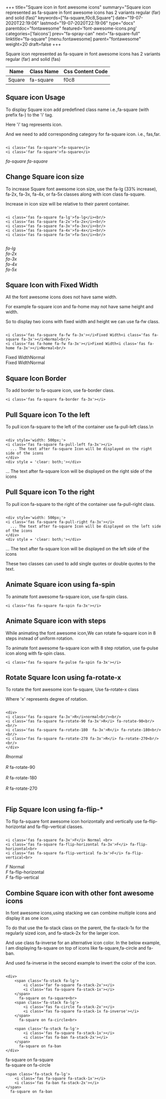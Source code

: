 +++
title="Square icon in font awesome icons"
summary="Square icon represented as fa-square in font awesome icons has 2 variants regular (far) and solid (fas)"
keywords=["fa-square,f0c8,Square"]
date="19-07-2020T22:19:06"
lastmod="19-07-2020T22:19:06"
type="docs"
parentdoc="fontawesome"
featured='font-awesome-icons.png'
categories=['faicons']
prev="fa-spray-can"
next="fa-square-full"
linktitle="fa-square"
[menu.fontawesome]
parent="fontawesome"
weight=20
draft=false
+++


Square icon represented as fa-square in font awesome icons has 2 variants regular (far) and solid (fas)

<div class='table-responsive'><table class='table'><thead><tr><th>Name</th><th>Class Name</th><th>Css Content Code</th></tr></thead><tbody><tr><td>Square</td><td>fa-square</td><td>f0c8</td></tr></tbody></table></div>



## Square icon Usage

To display Square icon add predefined class name i.e.,fa-square (with prefix fa-) to the 'i' tag.

Here 'i' tag represents icon.

And we need to add corresponding category for fa-square icon. i.e., fas,far.


```

<i class='fas fa-square'>fa-square</i>
<i class='far fa-square'>fa-square</i>
```

<i class='fas fa-square'>fa-square</i>
<i class='far fa-square'>fa-square</i>




## Change Square icon size
To increase Square font awesome icon size, use the fa-lg (33% increase), fa-2x, fa-3x, fa-4x, or fa-5x classes along with icon class fa-square.

Increase in icon size will be relative to their parent container. 

```

<i class='fas fa-square fa-lg'>fa-lg</i><br/>
<i class='fas fa-square fa-2x'>fa-2x</i><br/>
<i class='fas fa-square fa-3x'>fa-3x</i><br/>
<i class='fas fa-square fa-4x'>fa-4x</i><br/>
<i class='fas fa-square fa-5x'>fa-5x</i><br/>
            
```

<i class='fas fa-square fa-lg'>fa-lg</i><br/>
<i class='fas fa-square fa-2x'>fa-2x</i><br/>
<i class='fas fa-square fa-3x'>fa-3x</i><br/>
<i class='fas fa-square fa-4x'>fa-4x</i><br/>
<i class='fas fa-square fa-5x'>fa-5x</i><br/>
            



## Square Icon with Fixed Width 

All the font awesome icons does not have same width.

For example fa-square icon and fa-home may not have same height and width.

So to display two icons with fixed width and height we can use fa-fw class.


```

<i class='fas fa-square fa-fw fa-3x'></i>Fixed Width<i class='fas fa-square fa-3x'></i>Normal<br/>
<i class='fas fa-home fa-fw fa-3x'></i>Fixed Width<i class='fas fa-home fa-3x'></i>Normal<br/>
```

<i class='fas fa-square fa-fw fa-3x'></i>Fixed Width<i class='fas fa-square fa-3x'></i>Normal<br/>
<i class='fas fa-home fa-fw fa-3x'></i>Fixed Width<i class='fas fa-home fa-3x'></i>Normal<br/>



## Square Icon Border 

To add border to fa-square icon, use fa-border class.


```
<i class='fas fa-square fa-border fa-3x'></i>

```
<i class='fas fa-square fa-border fa-3x'></i>





## Pull Square icon To the left

To pull icon fa-square to the left of the container use fa-pull-left class.\n

```

<div style='width: 500px;'>
<i class='fas fa-square fa-pull-left fa-3x'></i>
  ... The text after fa-square Icon will be displayed on the right side of the icons
</div>
<div style = 'clear: both;'></div>
```

<div style='width: 500px;'>
<i class='fas fa-square fa-pull-left fa-3x'></i>
  ... The text after fa-square Icon will be displayed on the right side of the icons
</div>
<div style = 'clear: both;'></div>




## Pull Square icon To the right
To pull icon fa-square to the right of the container use fa-pull-right class.

```

<div style='width: 500px;'>
<i class='fas fa-square fa-pull-right fa-3x'></i>
  ... The text after fa-square Icon will be displayed on the left side of the icons
</div>
<div style = 'clear: both;'></div>
```

<div style='width: 500px;'>
<i class='fas fa-square fa-pull-right fa-3x'></i>
  ... The text after fa-square Icon will be displayed on the left side of the icons
</div>
<div style = 'clear: both;'></div>

These two classes can used to add single quotes or double quotes to the text.


## Animate Square icon using fa-spin
To animate font awesome fa-square icon, use fa-spin class.

```
<i class='fas fa-square fa-spin fa-3x'></i>
```
<i class='fas fa-square fa-spin fa-3x'></i>




## Animate Square icon with steps
While animating the font awesome icon,We can rotate fa-square icon in 8 steps instead of uniform rotation.

To animate font awesome fa-square icon with 8 step rotation, use fa-pulse icon along with fa-spin class.


```
<i class='fas fa-square fa-pulse fa-spin fa-3x'></i>

```
<i class='fas fa-square fa-pulse fa-spin fa-3x'></i>





## Rotate Square Icon using fa-rotate-x
To rotate the font awesome icon fa-square, Use fa-rotate-x class

Where 'x' represents degree of rotation.


```

<div>
<i class='fas fa-square fa-3x'>R</i>normal<br/><br/>
<i class='fas fa-square fa-rotate-90 fa-3x'>R</i> fa-rotate-90<br/><br/> 
<i class='fas fa-square fa-rotate-180  fa-3x'>R</i> fa-rotate-180<br/><br/> 
<i class='fas fa-square fa-rotate-270 fa-3x'>R</i> fa-rotate-270<br/><br/>
</div>
```

<div>
<i class='fas fa-square fa-3x'>R</i>normal<br/><br/>
<i class='fas fa-square fa-rotate-90 fa-3x'>R</i> fa-rotate-90<br/><br/> 
<i class='fas fa-square fa-rotate-180  fa-3x'>R</i> fa-rotate-180<br/><br/> 
<i class='fas fa-square fa-rotate-270 fa-3x'>R</i> fa-rotate-270<br/><br/>
</div>




## Flip Square Icon using fa-flip-*
To flip fa-square font awesome icon horizontally and vertically use fa-flip-horizontal and fa-flip-vertical classes. 

```

<i class='fas fa-square fa-3x'>F</i> Normal <br>
<i class='fas fa-square fa-flip-horizontal fa-3x'>F</i> fa-flip-horizontal<br>
<i class='fas fa-square fa-flip-vertical fa-3x'>F</i> fa-flip-vertical<br>
```

<i class='fas fa-square fa-3x'>F</i> Normal <br>
<i class='fas fa-square fa-flip-horizontal fa-3x'>F</i> fa-flip-horizontal<br>
<i class='fas fa-square fa-flip-vertical fa-3x'>F</i> fa-flip-vertical<br>




## Combine Square icon with other font awesome icons
In font awesome icons,using stacking we can combine multiple icons and display it as one icon 

To do that use the fa-stack class on the parent, the fa-stack-1x for the regularly sized icon, and fa-stack-2x for the larger icon.

And use class fa-inverse for an alternative icon color. 
In the below example, I am displaying fa-square on top of icons like fa-square,fa-circle and fa-ban.

And used fa-inverse in the second example to invert the color of the icon.

```

<div>
    <span class='fa-stack fa-lg'>
        <i class='far fa-square fa-stack-2x'></i>
        <i class='fas fa-square fa-stack-1x'></i>
    </span>
      fa-square on fa-square<br>
    <span class='fa-stack fa-lg'>
        <i class='fas fa-circle fa-stack-2x'></i>
        <i class='fas fa-square fa-stack-1x fa-inverse'></i>
    </span>
      fa-square on fa-circle<br>

    <span class='fa-stack fa-lg'>
        <i class='fas fa-square fa-stack-1x'></i>
        <i class='fas fa-ban fa-stack-2x'></i>
    </span>
      fa-square on fa-ban
</div>
```

<div>
    <span class='fa-stack fa-lg'>
        <i class='far fa-square fa-stack-2x'></i>
        <i class='fas fa-square fa-stack-1x'></i>
    </span>
      fa-square on fa-square<br>
    <span class='fa-stack fa-lg'>
        <i class='fas fa-circle fa-stack-2x'></i>
        <i class='fas fa-square fa-stack-1x fa-inverse'></i>
    </span>
      fa-square on fa-circle<br>

    <span class='fa-stack fa-lg'>
        <i class='fas fa-square fa-stack-1x'></i>
        <i class='fas fa-ban fa-stack-2x'></i>
    </span>
      fa-square on fa-ban
</div>






